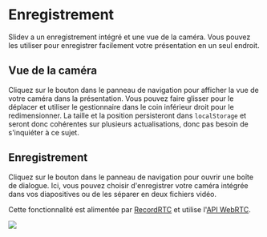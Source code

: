 # Enregistrement

Slidev a un enregistrement intégré et une vue de la caméra. Vous pouvez les utiliser pour enregistrer facilement votre présentation en un seul endroit.

## Vue de la caméra

Cliquez sur le bouton <carbon-user-avatar class="inline-icon-btn"/> dans le panneau de navigation pour afficher la vue de votre caméra dans la présentation. Vous pouvez faire glisser pour le déplacer et utiliser le gestionnaire dans le coin inférieur droit pour le redimensionner. La taille et la position persisteront dans `localStorage` et seront donc cohérentes sur plusieurs actualisations, donc pas besoin de s'inquiéter à ce sujet.

<Tweet id="1395006771027120133" />

## Enregistrement

Cliquez sur le bouton <carbon-video class="inline-icon-btn"/> dans le panneau de navigation pour ouvrir une boîte de dialogue. Ici, vous pouvez choisir d'enregistrer votre caméra intégrée dans vos diapositives ou de les séparer en deux fichiers vidéo.

Cette fonctionnalité est alimentée par [RecordRTC](https://github.com/muaz-khan/RecordRTC) et utilise l'[API WebRTC](https://webrtc.org/).

![](/screenshots/recording.png)
